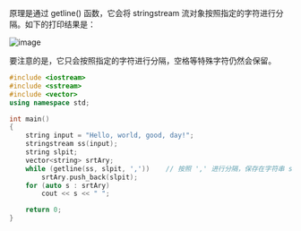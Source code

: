 原理是通过 getline() 函数，它会将 stringstream 流对象按照指定的字符进行分隔。如下的打印结果是：

![image](https://github.com/user-attachments/assets/d37d1a7b-0e36-4515-8eef-22ebeb1b1395)

要注意的是，它只会按照指定的字符进行分隔，空格等特殊字符仍然会保留。

```cpp
#include <iostream>
#include <sstream>
#include <vector>
using namespace std;

int main()
{
    string input = "Hello, world, good, day!";
    stringstream ss(input);
    string slpit;
    vector<string> srtAry;
    while (getline(ss, slpit, ','))    // 按照 ',' 进行分隔，保存在字符串 split 中
        srtAry.push_back(slpit);
    for (auto s : srtAry)
        cout << s << " ";

    return 0;
}
```
